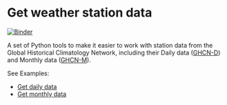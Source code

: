 # Get weather station data

[![Binder](https://mybinder.org/badge_logo.svg)](https://mybinder.org/v2/gh/scotthosking/get-station-data/master?filepath=ghcn_monthly_data.ipynb)

A set of Python tools to make it easier to work with station data from the Global Historical Climatology Network, including their Daily data ([GHCN-D](https://www.ncdc.noaa.gov/ghcn-daily-description)) and Monthly data ([GHCN-M](https://www.ncdc.noaa.gov/ghcnm/v3.php)).

See Examples:

* [Get daily data](https://scotthosking.com/notebooks/ghcn_daily/)
* [Get monthly data](https://scotthosking.com/notebooks/ghcn_monthly/)

